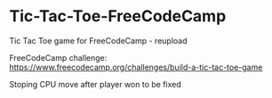 # Tic-Tac-Toe-FreeCodeCamp
Tic Tac Toe game for FreeCodeCamp - reupload

FreeCodeCamp challenge:
https://www.freecodecamp.org/challenges/build-a-tic-tac-toe-game


Stoping CPU move after player won to be fixed

